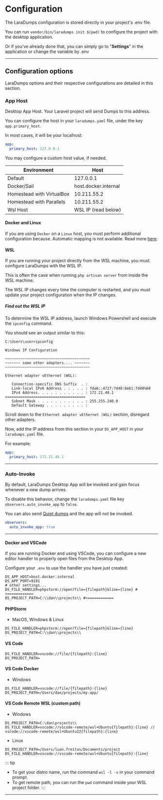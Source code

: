 # Configuration

The LaraDumps configuration is stored directly in your project's .env file.

You can run `vendor/bin/laradumps init $(pwd)` to configure the project with the desktop application.

Or if you've already done that, you can simply go to "**Settings**" in the application or change the variable by .env

---

## Configuration options

LaraDumps options and their respective configurations are detailed in this section.

### App Host

Desktop App Host. Your Laravel project will send Dumps to this address.

You can configure the host in your `laradumps.yaml` file, under the key `app.primary_host`.

In most cases, it will be your localhost:

```yaml
app:
  primary_host: 127.0.0.1
```

You may configure a custom host value, if needed.

| **Environment**             |  **Host**            |
|-----------------------------|----------------------|
| Default                     | 127.0.0.1            |
| Docker/Sail                 | host.docker.internal |
| Homestead with VirtualBox   | 10.211.55.2          |
| Homestead with Parallels    | 10.211.55.2          |
| Wsl Host                    | WSL IP (read below)  |

#### Docker and Linux

If you are using `Docker` on a `Linux` host, you must perform additional configuration because. Automatic mapping is not available. Read more [here](https://github.com/laravel/sail/pull/222).

#### WSL

If you are running your project directly from the WSL machine, you must configure LaraDumps with the WSL IP.

This is often the case when running `php artisan server` from inside the WSL machine.

The WSL IP changes every time the computer is restarted, and you must update your project configuration when the IP changes.

##### Find out the WSL IP

To determine the WSL IP address, launch Windows Powershell and execute the `ipconfig` command.

You should see an output similar to this:

```shell
C:\Users\user>ipconfig

Windows IP Configuration

~~~~~~~~~~~~~~~~~~~~~~~~~~~~~~~~~~~~~~~
~~~~~~~ some other adapters.... ~~~~~~~
~~~~~~~~~~~~~~~~~~~~~~~~~~~~~~~~~~~~~~~

Ethernet adapter vEthernet (WSL):

   Connection-specific DNS Suffix  . :
   Link-local IPv6 Address . . . . . : fda6::4727:7d48:8e61:7d48%60
   IPv4 Address. . . . . . . . . . . : 172.21.48.1 <====================================
   Subnet Mask . . . . . . . . . . . : 255.255.240.0
   Default Gateway . . . . . . . . . :
```

Scroll down to the `Ethernet adapter vEthernet (WSL)` section, disregard other adapters.

Now, add the IP address from this section in your `DS_APP_HOST` in your `laradumps.yaml` file.

For example:

```yaml
app:
  primary_host: 172.21.48.1
```

---

### Auto-Invoke

By default, LaraDumps Desktop App will be invoked and gain focus whenever a new dump arrives.

To disable this behavior, change the `laradumps.yaml` file key `observers.auto_invoke_app` to `false`.

You can also send [Quiet dumps](../debug/usage?id=quiet-dump) and the app will not be invoked.

```yaml
observers:
  auto_invoke_app: true
```

---

#### Docker and VSCode

If you are running Docker and using VSCode, you can configure a new editor handler to properly open files from the Desktop App.

Configure your `.env` to use the handler you have just created:

 ```shell
DS_APP_HOST=host.docker.internal
DS_APP_PORT=9191
# other settings...
DS_FILE_HANDLER=phpstorm://open?file={filepath}&line={line} #<============ 
DS_PROJECT_PATH=C:\\dan\\projects\\ #<============ 
```

#### PHPStorm 

* MacOS, Windows & Linux
```shell
DS_FILE_HANDLER=phpstorm://open?file={filepath}&line={line}
DS_PROJECT_PATH=C:\\dan\\projects\\
```

#### VS Code

```shell
DS_FILE_HANDLER=vscode://file/{filepath}:{line}
DS_PROJECT_PATH=
```

#### VS Code Docker

* Windows

```shell
DS_FILE_HANDLER=vscode://file/{filepath}:{line}
DS_PROJECT_PATH=/Users/dan/projects/my-app/
```

#### VS Code Remote WSL (custom path)

* Windows
```shell
DS_PROJECT_PATH=C:\dan\projects\\
DS_FILE_HANDLER=vscode://vscode-remote/wsl+Ubuntu{filepath}:{line} // vscode://vscode-remote/wsl+Ubuntu22{filepath}:{line}
```

* Linux
```shell
DS_PROJECT_PATH=/Users/luan.freitas/Documents/project
DS_FILE_HANDLER=vscode://vscode-remote/wsl+Ubuntu{filepath}:{line}
```

::: tip
* To get your distro name, run the command `wsl -l -v` in your command prompt.
* To get remote path, you can run the `pwd`  command inside your WSL project folder.
:::

---

